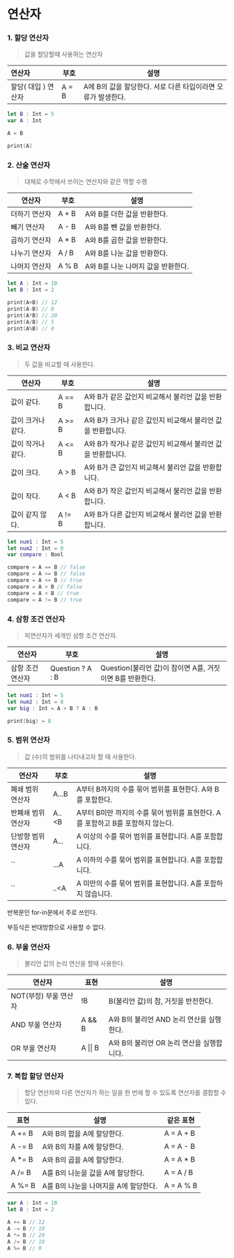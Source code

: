 # 연산자

### 1.  할당 연산자

> 값을 할당할때 사용하는 연산자

| 연산자              | 부호  | 설명                                                         |
| :------------------ | ----- | ------------------------------------------------------------ |
| 할당( 대입 ) 연산자 | A = B | A에 B의 값을 할당한다. 서로 다른 타입이라면 오류가 발생한다. |

```swift
let B : Int = 5
var A : Int

A = B

print(A)
```



### 2.  산술 연산자

> 대체로 수학에서 쓰이는 연산자와 같은 역할 수행

| 연산자        | 부호  | 설명                               |
| ------------- | ----- | ---------------------------------- |
| 더하기 연산자 | A + B | A와 B를 더한 값을 반환한다.        |
| 빼기 연산자   | A - B | A와 B를 뺀 값을 반환한다.          |
| 곱하기 연산자 | A * B | A와 B를 곱한 값을 반환한다.        |
| 나누기 연산자 | A / B | A와 B를 나눈 값을 반환한다.        |
| 나머지 연산자 | A % B | A와 B를 나눈 나머지 값을 반환한다. |

```swift
let A : Int = 10
let B : Int = 2

print(A+B) // 12
print(A-B) // 8
print(A*B) // 20
print(A/B) // 5
print(A%B) // 0
```



### 3. 비교 연산자

> 두 값을 비교할 때 사용한다.

| 연산자            | 부호   | 설명                                                        |
| ----------------- | ------ | ----------------------------------------------------------- |
| 값이 같다.        | A == B | A와 B가 같은 값인지 비교해서 불리언 값을 반환합니다.        |
| 값이 크거나 같다. | A >= B | A와 B가 크거나 같은 값인지 비교해서 불리언 값을 반환합니다. |
| 값이 작거나 같다. | A <= B | A와 B가 작거나 같은 값인지 비교해서 불리언 값을 반환합니다. |
| 값이 크다.        | A > B  | A와 B가 큰 값인지 비교해서 불리언 값을 반환합니다.          |
| 값이 작다.        | A < B  | A와 B가 작은 값인지 비교해서 불리언 값을 반환합니다.        |
| 값이 같지 않다.   | A != B | A와 B가 다른 값인지 비교해서 불리언 값을 반환합니다.        |

```swift
let num1 : Int = 5
let num2 : Int = 8
var compare : Bool

compare = A == B // false
compare = A >= B // false
compare = A <= B // true
compare = A > B // false
compare = A < B // true
compare = A != B // true

```



### 4. 삼항 조건 연산자

> 피연산자가 세개인 삼항 조건 연산자.

| 연산자           | 부호             | 설명                                                     |
| ---------------- | ---------------- | -------------------------------------------------------- |
| 삼항 조건 연산자 | Question ? A : B | Question(불리언 값)이 참이면 A를, 거짓이면 B를 반환한다. |

```swift
let num1 : Int = 5
let num2 : Int = 8
var big : Int = A > B ? A : B 

print(big) = 8
```



### 5. 범위 연산자

> 값 (수)의 범위를 나타내고자 할 때 사용한다.

| 연산자             | 부호  | 설명                                                         |
| ------------------ | ----- | ------------------------------------------------------------ |
| 폐쇄 범위 연산자   | A...B | A부터 B까지의 수를 묶어 범위를 표현한다. A와 B를 포함한다.   |
| 반폐쇄 범위 연산자 | A..<B | A부터 B미만 까지의 수를 묶어 범위를 표현한다. A를 포함하고 B를 포함하지 않는다. |
| 단방향 범위 연산자 | A...  | A 이상의 수를 묶어 범위를 표현합니다. A를 포함합니다.        |
| ``                 | ...A  | A 이하의 수를 묶어 범위를 표현합니다. A를 포함합니다.        |
| ``                 | ..<A  | A 미만의 수를 묶어 범위를 표현합니다. A를 포함하지 않습니다. |

반복문인 for-in문에서 주로 쓰인다. 

부등식은 반대방향으로 사용할 수 없다.



### 6. 부울 연산자

> 불리언 값의 논리 연산을 할때 사용한다.

| 연산자                | 표현     | 설명                                      |
| --------------------- | -------- | ----------------------------------------- |
| NOT(부정) 부울 연산자 | !B       | B(불리언 값)의 참, 거짓을 반전한다.       |
| AND 부울 연산자       | A && B   | A와 B의 불리언 AND 논리 연산을 실행한다.  |
| OR 부울 연산자        | A \|\| B | A와 B의 불리언 OR 논리 연산을 실행합니다. |



### 7. 복합 할당 연산자

> 할당 연산자와 다른 연산자가 하는 일을 한 번에 할 수 있도록 연산자를 결합할 수 있다.

| 표현   | 설명                                  | 같은 표현 |
| ------ | ------------------------------------- | --------- |
| A += B | A와 B의 합을 A에 할당한다.            | A = A + B |
| A -= B | A와 B의 차를 A에 할당한다.            | A = A - B |
| A *= B | A와 B의 곱을 A에 할당한다.            | A = A * B |
| A /= B | A를 B의 나눈을 값을 A에 할당한다.     | A = A / B |
| A %= B | A를 B의 나눈을 나머지을 A에 할당한다. | A = A % B |

```swift
var A : Int = 10
let B : Int = 2

A += B // 12
A -= B // 10
A *= B // 20
A /= B // 10
A %= B // 0
```







